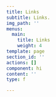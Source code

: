 ```yaml
---
title: Links
subtitle: Links.
img_path: ''
menus:
  main:
    title: Links
    weight: 4
template: page
section_id: ''
actions: []
component: hi
content: ''
type: f

---
```

